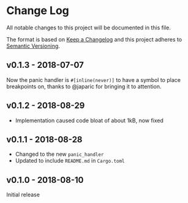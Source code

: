 # Change Log

All notable changes to this project will be documented in this file.

The format is based on [Keep a Changelog](http://keepachangelog.com/)
and this project adheres to [Semantic Versioning](http://semver.org/).

## v0.1.3 - 2018-07-07

Now the panic handler is `#[inline(never)]` to have a symbol to place
breakpoints on, thanks to @japaric for bringing it to attention.

## v0.1.2 - 2018-08-29

* Implementation caused code bloat of about 1kB, now fixed

## v0.1.1 - 2018-08-28

* Changed to the new `panic_handler`
* Updated to include `README.md` in `Cargo.toml`

## v0.1.0 - 2018-08-10

Initial release
